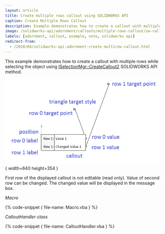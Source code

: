 ```yaml
---
layout: article
title: Create multiple rows callout using SOLIDWORKS API
caption: Create Multiple Rows Callout
description: Example demonstrates how to create a callout with multiple rows from the selection in SOLIDWORKS API
image: /solidworks-api/adornment/callouts/multiple-rows-callout/sw-callout-spec.png
labels: [adornment, callout, example, note, solidworks api]
redirect-from:
  - /2018/04/solidworks-api-adornment-create-multirow-callout.html
---
```

This example demonstrates how to create a callout with multiple rows while selecting the object using [ISelectionMgr::CreateCallout2](http://help.solidworks.com/2018/english/api/sldworksapi/solidworks.interop.sldworks~solidworks.interop.sldworks.iselectionmgr~createcallout2.html) SOLIDWORKS API method.

![Callout element specification](sw-callout-spec.png){ width=640 height=354 }

First row of the displayed callout is not editable (read only). Value of second row can be changed. The changed value will be displayed in the message box.

*Macro*

{% code-snippet { file-name: Macro.vba } %}

*CalloutHandler class*

{% code-snippet { file-name: CalloutHandler.vba } %}
